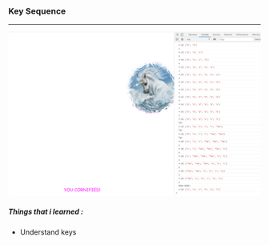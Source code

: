 ### Key Sequence
<hr>

![Key Sequence](../key-sequence-detection/key-sequence.PNG)

##### Things that i learned :

- Understand keys
